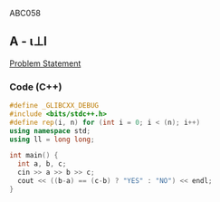 ABC058

## A - ι⊥l
[Problem Statement](https://atcoder.jp/contests/abc058/tasks/abc058_a)

### Code (C++)
```c++
#define _GLIBCXX_DEBUG
#include <bits/stdc++.h>
#define rep(i, n) for (int i = 0; i < (n); i++)
using namespace std;
using ll = long long;

int main() {
  int a, b, c;
  cin >> a >> b >> c;
  cout << ((b-a) == (c-b) ? "YES" : "NO") << endl;
}
```